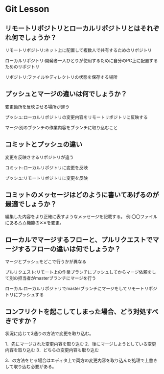 # Git Lesson

## リモートリポジトリとローカルリポジトリとはそれぞれ何でしょうか？

リモートリポジトリ:ネット上に配置して複数人で共有するためのリポジトリ

ローカルリポジトリ:開発者一人ひとりが使用するために自分のPC上に配置するためのリポジトリ

リポジトリ:ファイルやディレクトリの状態を保存する場所

## プッシュとマージの違いは何でしょうか？

変更箇所を反映させる場所が違う

プッシュ:ローカルリポジトリの変更内容をリモートリポジトリに反映する

マージ:別のブランチの作業内容をブランチに取り込むこと

## コミットとプッシュの違い

変更を反映させるリポジトリが違う

コミット:ローカルリポジトリに変更を反映

プッシュ:リモートリポジトリに変更を反映

## コミットのメッセージはどのように書いてあげるのが最適でしょうか？

編集した内容をより正確に表すようなメッセージを記載する。
例:〇〇ファイルにある△△機能の✕✕を変更。

## ローカルでマージするフローと、プルリクエストでマージするフローの違いは何でしょうか？

マージとプッシュをどこで行うかが異なる

プルリクエスト:リモート上の作業ブランチにプッシュしてからマージ依頼をして別の担当者がmasterブランチにマージを行う

ローカル:ローカルリポジトリでmasterブランチにマージをしてリモートリポジトリにプッシュする

## コンフリクトを起こしてしまった場合、どう対処すべきですか？

状況に応じて3通りの方法で変更を取り込む。

1．先にマージされた変更内容を取り込む
2．後にマージしようとしている変更内容を取り込む
3．どちらの変更内容も取り込む

3．の方法をとる場合はエディタ上で両方の変更内容を取り込んだ処理で上書きして取り込む必要がある。